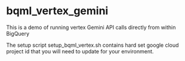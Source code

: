 # bqml_vertex_gemini
This is a demo of running vertex Gemini API calls directly from within BigQuery

The setup script setup_bqml_vertex.sh contains hard set google cloud project id that you will need to update for your environment. 
